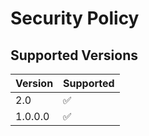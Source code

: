 # Security Policy

## Supported Versions

| Version | Supported          |
| ------- | ------------------ |
| 2.0     | :white_check_mark: |
| 1.0.0.0   | :white_check_mark: |
